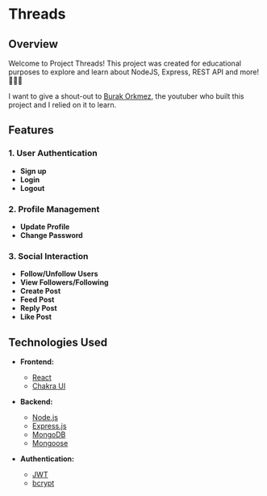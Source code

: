 # Threads

## Overview

Welcome to Project Threads! This project was created for educational purposes to explore and learn about NodeJS, Express, REST API and more! 🚀🚀🚀

I want to give a shout-out to [Burak Orkmez](https://www.youtube.com/@asaprogrammer_), the youtuber who built this project and I relied on it to learn.

## Features

### 1. User Authentication

-   **Sign up**
-   **Login**
-   **Logout**

### 2. Profile Management

-   **Update Profile**
-   **Change Password**

### 3. Social Interaction

-   **Follow/Unfollow Users**
-   **View Followers/Following**
-   **Create Post**
-   **Feed Post**
-   **Reply Post**
-   **Like Post**

## Technologies Used

-   **Frontend:**

    -   [React](https://reactjs.org/)
    -   [Chakra UI](https://chakra-ui.com/)

-   **Backend:**

    -   [Node.js](https://nodejs.org/)
    -   [Express.js](https://expressjs.com/)
    -   [MongoDB](https://www.mongodb.com/)
    -   [Mongoose](https://mongoosejs.com/)

-   **Authentication:**
    -   [JWT](https://jwt.io/)
    -   [bcrypt](https://www.npmjs.com/package/bcrypt)
